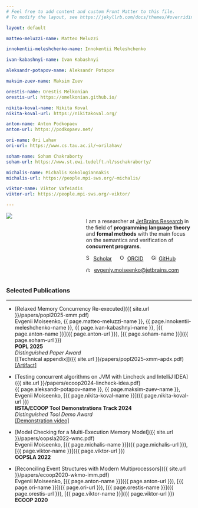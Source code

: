 ```yaml
---
# Feel free to add content and custom Front Matter to this file.
# To modify the layout, see https://jekyllrb.com/docs/themes/#overriding-theme-defaults

layout: default

matteo-meluzzi-name: Matteo Meluzzi

innokentii-meleshchenko-name: Innokentii Meleshchenko

ivan-kabashnyi-name: Ivan Kabashnyi

aleksandr-potapov-name: Aleksandr Potapov

maksim-zuev-name: Maksim Zuev

orestis-name: Orestis Melkonian
orestis-url: https://omelkonian.github.io/

nikita-koval-name: Nikita Koval
nikita-koval-url: https://nikitakoval.org/

anton-name: Anton Podkopaev
anton-url: https://podkopaev.net/

ori-name: Ori Lahav
ori-url: https://www.cs.tau.ac.il/~orilahav/

soham-name: Soham Chakraborty
soham-url: https://www.st.ewi.tudelft.nl/sschakraborty/

michalis-name: Michalis Kokologiannakis
michalis-url: https://people.mpi-sws.org/~michalis/

viktor-name: Viktor Vafeiadis
viktor-url: https://people.mpi-sws.org/~viktor/

---
```


<div style="display:flex;margin-bottom:20px">

<div style="flex:40%;">
  <img align="left" src="{{ site.url }}/img/me.jpg">
</div>

<div style="flex:60%;padding-left:5%">

I am a researcher at [JetBrains Research](https://research.jetbrains.org/)
in the field of **programming language theory** and **formal methods**
with the main focus on the semantics and verification of **concurrent programs**.

<img alt="Scholar" src="{{ site.url }}/img/scholar.png" width="16" height="16" /> [Scholar](https://scholar.google.com/citations?user=3kmkWmIAAAAJ&hl=en&oi=ao)
&emsp;
<img alt="ORCID logo" src="{{ site.url }}/img/orcid.png" width="16" height="16" /> [ORCID](https://orcid.org/0000-0003-2715-1143)
&emsp;
<img alt="GitHub logo" src="{{ site.url }}/img/github.png" width="16" height="16" /> [GitHub](https://github.com/eupp/)

<img alt="Gmail logo" src="{{ site.url }}/img/gmail.png" width="18" height="12" /> [evgeniy.moiseenko@jetbrains.com](mailto:evgeniy.moiseenko@jetbrains.com)

</div>

</div>

### Selected Publications

* * *

* [Relaxed Memory Concurrency Re-executed]({{ site.url }}/papers/popl2025-xmm.pdf) \
  Evgenii Moiseenko, {{ page.matteo-meluzzi-name }}, {{ page.innokentii-meleshchenko-name }}, {{ page.ivan-kabashnyi-name }},
  [{{ page.anton-name }}]({{ page.anton-url }}), [{{ page.soham-name }}]({{ page.soham-url }}) \
  **POPL 2025** \
  *Distinguished Paper Award* \
  [[Technical appendix]]({{ site.url }}/papers/popl2025-xmm-apdx.pdf) [[Artifact]](https://zenodo.org/records/13912067)

* [Testing concurrent algorithms on JVM with Lincheck and IntelliJ IDEA]({{ site.url }}/papers/ecoop2024-lincheck-idea.pdf) \
  {{ page.aleksandr-potapov-name }}, {{ page.maksim-zuev-name }}, Evgenii Moiseenko, [{{ page.nikita-koval-name }}]({{ page.nikita-koval-url }}) \
  **IISTA/ECOOP Tool Demonstrations Track 2024** \
  *Distinguished Tool Demo Award* \
  [[Demonstration video]](https://jb.gg/lincheck-demo-ecoop24)

* [Model Checking for a Multi-Execution Memory Model]({{ site.url }}/papers/oopsla2022-wmc.pdf) \
  Evgenii Moiseenko, [{{ page.michalis-name }}]({{ page.michalis-url }}), [{{ page.viktor-name }}]({{ page.viktor-url }}) \
  **OOPSLA 2022**

* [Reconciling Event Structures with Modern Multiprocessors]({{ site.url }}/papers/ecoop2020-wkmo-imm.pdf) \
  Evgenii Moiseenko, [{{ page.anton-name }}]({{ page.anton-url }}), [{{ page.ori-name }}]({{ page.ori-url }}),
  [{{ page.orestis-name }}]({{ page.orestis-url }}), [{{ page.viktor-name }}]({{ page.viktor-url }}) \
  **ECOOP 2020**